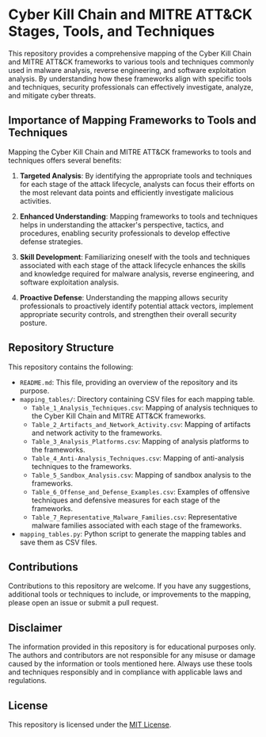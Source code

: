 # Cyber Kill Chain and MITRE ATT&CK Stages, Tools, and Techniques

This repository provides a comprehensive mapping of the Cyber Kill Chain and MITRE ATT&CK frameworks to various tools and techniques commonly used in malware analysis, reverse engineering, and software exploitation analysis. By understanding how these frameworks align with specific tools and techniques, security professionals can effectively investigate, analyze, and mitigate cyber threats.

## Importance of Mapping Frameworks to Tools and Techniques

Mapping the Cyber Kill Chain and MITRE ATT&CK frameworks to tools and techniques offers several benefits:

1. **Targeted Analysis**: By identifying the appropriate tools and techniques for each stage of the attack lifecycle, analysts can focus their efforts on the most relevant data points and efficiently investigate malicious activities.

2. **Enhanced Understanding**: Mapping frameworks to tools and techniques helps in understanding the attacker's perspective, tactics, and procedures, enabling security professionals to develop effective defense strategies.

3. **Skill Development**: Familiarizing oneself with the tools and techniques associated with each stage of the attack lifecycle enhances the skills and knowledge required for malware analysis, reverse engineering, and software exploitation analysis.

4. **Proactive Defense**: Understanding the mapping allows security professionals to proactively identify potential attack vectors, implement appropriate security controls, and strengthen their overall security posture.

## Repository Structure

This repository contains the following:

- `README.md`: This file, providing an overview of the repository and its purpose.
- `mapping_tables/`: Directory containing CSV files for each mapping table.
  - `Table_1_Analysis_Techniques.csv`: Mapping of analysis techniques to the Cyber Kill Chain and MITRE ATT&CK frameworks.
  - `Table_2_Artifacts_and_Network_Activity.csv`: Mapping of artifacts and network activity to the frameworks.
  - `Table_3_Analysis_Platforms.csv`: Mapping of analysis platforms to the frameworks.
  - `Table_4_Anti-Analysis_Techniques.csv`: Mapping of anti-analysis techniques to the frameworks.
  - `Table_5_Sandbox_Analysis.csv`: Mapping of sandbox analysis to the frameworks.
  - `Table_6_Offense_and_Defense_Examples.csv`: Examples of offensive techniques and defensive measures for each stage of the frameworks.
  - `Table_7_Representative_Malware_Families.csv`: Representative malware families associated with each stage of the frameworks.
- `mapping_tables.py`: Python script to generate the mapping tables and save them as CSV files.

## Contributions

Contributions to this repository are welcome. If you have any suggestions, additional tools or techniques to include, or improvements to the mapping, please open an issue or submit a pull request.

## Disclaimer

The information provided in this repository is for educational purposes only. The authors and contributors are not responsible for any misuse or damage caused by the information or tools mentioned here. Always use these tools and techniques responsibly and in compliance with applicable laws and regulations.

## License

This repository is licensed under the [MIT License](LICENSE).
